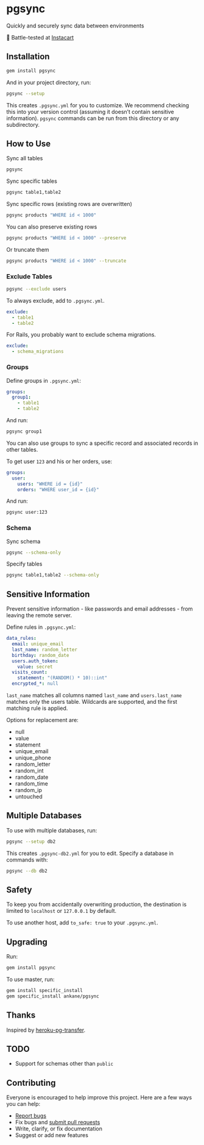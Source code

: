 # pgsync

Quickly and securely sync data between environments

:tangerine: Battle-tested at [Instacart](https://www.instacart.com/opensource)

## Installation

```sh
gem install pgsync
```

And in your project directory, run:

```sh
pgsync --setup
```

This creates `.pgsync.yml` for you to customize. We recommend checking this into your version control (assuming it doesn’t contain sensitive information). `pgsync` commands can be run from this directory or any subdirectory.

## How to Use

Sync all tables

```sh
pgsync
```

Sync specific tables

```sh
pgsync table1,table2
```

Sync specific rows (existing rows are overwritten)

```sh
pgsync products "WHERE id < 1000"
```

You can also preserve existing rows

```sh
pgsync products "WHERE id < 1000" --preserve
```

Or truncate them

```sh
pgsync products "WHERE id < 1000" --truncate
```

### Exclude Tables

```sh
pgsync --exclude users
```

To always exclude, add to `.pgsync.yml`.

```yml
exclude:
  - table1
  - table2
```

For Rails, you probably want to exclude schema migrations.

```yml
exclude:
  - schema_migrations
```

### Groups

Define groups in `.pgsync.yml`:

```yml
groups:
  group1:
    - table1
    - table2
```

And run:

```sh
pgsync group1
```

You can also use groups to sync a specific record and associated records in other tables.

To get user `123` and his or her orders, use:

```yml
groups:
  user:
    users: "WHERE id = {id}"
    orders: "WHERE user_id = {id}"
```

And run:

```sh
pgsync user:123
```

### Schema

Sync schema

```sh
pgsync --schema-only
```

Specify tables

```sh
pgsync table1,table2 --schema-only
```

## Sensitive Information

Prevent sensitive information - like passwords and email addresses - from leaving the remote server.

Define rules in `.pgsync.yml`:

```yml
data_rules:
  email: unique_email
  last_name: random_letter
  birthday: random_date
  users.auth_token:
    value: secret
  visits_count:
    statement: "(RANDOM() * 10)::int"
  encrypted_*: null
```

`last_name` matches all columns named `last_name` and `users.last_name` matches only the users table. Wildcards are supported, and the first matching rule is applied.

Options for replacement are:

- null
- value
- statement
- unique_email
- unique_phone
- random_letter
- random_int
- random_date
- random_time
- random_ip
- untouched

## Multiple Databases

To use with multiple databases, run:

```sh
pgsync --setup db2
```

This creates `.pgsync-db2.yml` for you to edit. Specify a database in commands with:

```sh
pgsync --db db2
```

## Safety

To keep you from accidentally overwriting production, the destination is limited to `localhost` or `127.0.0.1` by default.

To use another host, add `to_safe: true` to your `.pgsync.yml`.

## Upgrading

Run:

```sh
gem install pgsync
```

To use master, run:

```sh
gem install specific_install
gem specific_install ankane/pgsync
```

## Thanks

Inspired by [heroku-pg-transfer](https://github.com/ddollar/heroku-pg-transfer).

## TODO

- Support for schemas other than `public`

## Contributing

Everyone is encouraged to help improve this project. Here are a few ways you can help:

- [Report bugs](https://github.com/ankane/pgsync/issues)
- Fix bugs and [submit pull requests](https://github.com/ankane/pgsync/pulls)
- Write, clarify, or fix documentation
- Suggest or add new features

